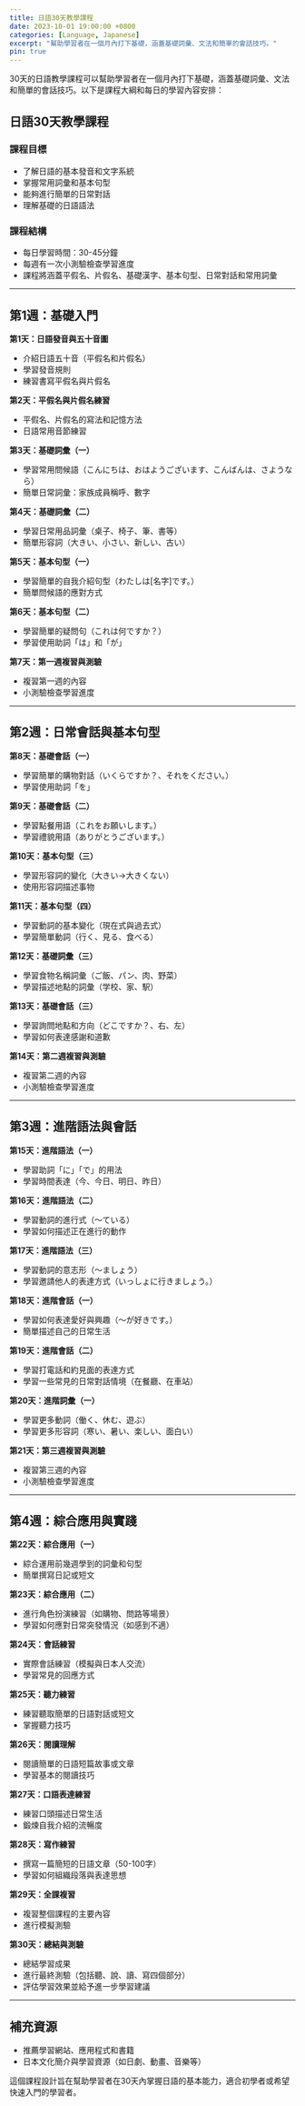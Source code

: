 ```yaml
---
title: 日語30天教學課程
date: 2023-10-01 19:00:00 +0800
categories: [Language, Japanese]
excerpt: "幫助學習者在一個月內打下基礎，涵蓋基礎詞彙、文法和簡單的會話技巧。"
pin: true
---
```


30天的日語教學課程可以幫助學習者在一個月內打下基礎，涵蓋基礎詞彙、文法和簡單的會話技巧。以下是課程大綱和每日的學習內容安排：

## 日語30天教學課程

### **課程目標**
- 了解日語的基本發音和文字系統
- 掌握常用詞彙和基本句型
- 能夠進行簡單的日常對話
- 理解基礎的日語語法

### **課程結構**
- 每日學習時間：30-45分鐘
- 每週有一次小測驗檢查學習進度
- 課程將涵蓋平假名、片假名、基礎漢字、基本句型、日常對話和常用詞彙

---

## **第1週：基礎入門**

**第1天：日語發音與五十音圖**
- 介紹日語五十音（平假名和片假名）
- 學習發音規則
- 練習書寫平假名與片假名

**第2天：平假名與片假名練習**
- 平假名、片假名的寫法和記憶方法
- 日語常用音節練習

**第3天：基礎詞彙（一）**
- 學習常用問候語（こんにちは、おはようございます、こんばんは、さようなら）
- 簡單日常詞彙：家族成員稱呼、數字

**第4天：基礎詞彙（二）**
- 學習日常用品詞彙（桌子、椅子、筆、書等）
- 簡單形容詞（大きい、小さい、新しい、古い）

**第5天：基本句型（一）**
- 學習簡單的自我介紹句型（わたしは[名字]です。）
- 簡單問候語的應對方式

**第6天：基本句型（二）**
- 學習簡單的疑問句（これは何ですか？）
- 學習使用助詞「は」和「が」

**第7天：第一週複習與測驗**
- 複習第一週的內容
- 小測驗檢查學習進度

---

## **第2週：日常會話與基本句型**

**第8天：基礎會話（一）**
- 學習簡單的購物對話（いくらですか？、それをください。）
- 學習使用助詞「を」

**第9天：基礎會話（二）**
- 學習點餐用語（これをお願いします。）
- 學習禮貌用語（ありがとうございます。）

**第10天：基本句型（三）**
- 學習形容詞的變化（大きい→大きくない）
- 使用形容詞描述事物

**第11天：基本句型（四）**
- 學習動詞的基本變化（現在式與過去式）
- 學習簡單動詞（行く、見る、食べる）

**第12天：基礎詞彙（三）**
- 學習食物名稱詞彙（ご飯、パン、肉、野菜）
- 學習描述地點的詞彙（学校、家、駅）

**第13天：基礎會話（三）**
- 學習詢問地點和方向（どこですか？、右、左）
- 學習如何表達感謝和道歉

**第14天：第二週複習與測驗**
- 複習第二週的內容
- 小測驗檢查學習進度

---

## **第3週：進階語法與會話**

**第15天：進階語法（一）**
- 學習助詞「に」「で」的用法
- 學習時間表達（今、今日、明日、昨日）

**第16天：進階語法（二）**
- 學習動詞的進行式（〜ている）
- 學習如何描述正在進行的動作

**第17天：進階語法（三）**
- 學習動詞的意志形（〜ましょう）
- 學習邀請他人的表達方式（いっしょに行きましょう。）

**第18天：進階會話（一）**
- 學習如何表達愛好與興趣（〜が好きです。）
- 簡單描述自己的日常生活

**第19天：進階會話（二）**
- 學習打電話和約見面的表達方式
- 學習一些常見的日常對話情境（在餐廳、在車站）

**第20天：進階詞彙（一）**
- 學習更多動詞（働く、休む、遊ぶ）
- 學習更多形容詞（寒い、暑い、楽しい、面白い）

**第21天：第三週複習與測驗**
- 複習第三週的內容
- 小測驗檢查學習進度

---

## **第4週：綜合應用與實踐**

**第22天：綜合應用（一）**
- 綜合運用前幾週學到的詞彙和句型
- 簡單撰寫日記或短文

**第23天：綜合應用（二）**
- 進行角色扮演練習（如購物、問路等場景）
- 學習如何應對日常突發情況（如感到不適）

**第24天：會話練習**
- 實際會話練習（模擬與日本人交流）
- 學習常見的回應方式

**第25天：聽力練習**
- 練習聽取簡單的日語對話或短文
- 掌握聽力技巧

**第26天：閱讀理解**
- 閱讀簡單的日語短篇故事或文章
- 學習基本的閱讀技巧

**第27天：口語表達練習**
- 練習口頭描述日常生活
- 鍛煉自我介紹的流暢度

**第28天：寫作練習**
- 撰寫一篇簡短的日語文章（50-100字）
- 學習如何組織段落與表達思想

**第29天：全課複習**
- 複習整個課程的主要內容
- 進行模擬測驗

**第30天：總結與測驗**
- 總結學習成果
- 進行最終測驗（包括聽、說、讀、寫四個部分）
- 評估學習效果並給予進一步學習建議

---

## **補充資源**
- 推薦學習網站、應用程式和書籍
- 日本文化簡介與學習資源（如日劇、動畫、音樂等）

這個課程設計旨在幫助學習者在30天內掌握日語的基本能力，適合初學者或希望快速入門的學習者。
